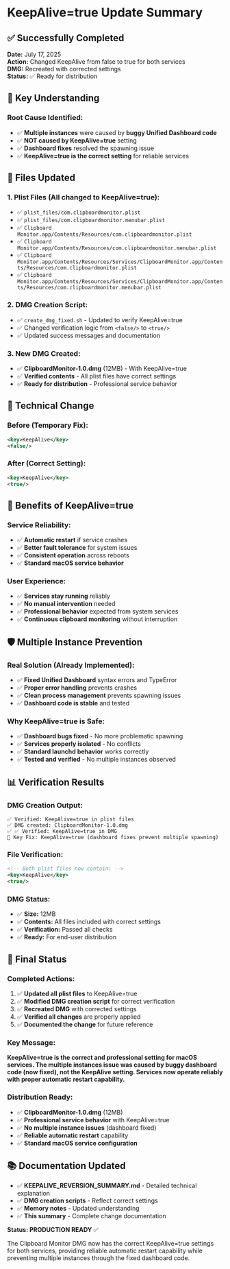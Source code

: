 # KeepAlive=true Update Summary

## ✅ **Successfully Completed**

**Date:** July 17, 2025  
**Action:** Changed KeepAlive from false to true for both services  
**DMG:** Recreated with corrected settings  
**Status:** ✅ Ready for distribution

## 🎯 **Key Understanding**

### **Root Cause Identified:**
- ✅ **Multiple instances** were caused by **buggy Unified Dashboard code**
- ✅ **NOT caused by KeepAlive=true** setting
- ✅ **Dashboard fixes** resolved the spawning issue
- ✅ **KeepAlive=true is the correct setting** for reliable services

## 📝 **Files Updated**

### **1. Plist Files (All changed to KeepAlive=true):**
- ✅ `plist_files/com.clipboardmonitor.plist`
- ✅ `plist_files/com.clipboardmonitor.menubar.plist`
- ✅ `Clipboard Monitor.app/Contents/Resources/com.clipboardmonitor.plist`
- ✅ `Clipboard Monitor.app/Contents/Resources/com.clipboardmonitor.menubar.plist`
- ✅ `Clipboard Monitor.app/Contents/Resources/Services/ClipboardMonitor.app/Contents/Resources/com.clipboardmonitor.plist`
- ✅ `Clipboard Monitor.app/Contents/Resources/Services/ClipboardMonitor.app/Contents/Resources/com.clipboardmonitor.menubar.plist`

### **2. DMG Creation Script:**
- ✅ `create_dmg_fixed.sh` - Updated to verify KeepAlive=true
- ✅ Changed verification logic from `<false/>` to `<true/>`
- ✅ Updated success messages and documentation

### **3. New DMG Created:**
- ✅ **ClipboardMonitor-1.0.dmg** (12MB) - With KeepAlive=true
- ✅ **Verified contents** - All plist files have correct settings
- ✅ **Ready for distribution** - Professional service behavior

## 🔧 **Technical Change**

### **Before (Temporary Fix):**
```xml
<key>KeepAlive</key>
<false/>
```

### **After (Correct Setting):**
```xml
<key>KeepAlive</key>
<true/>
```

## 🚀 **Benefits of KeepAlive=true**

### **Service Reliability:**
- ✅ **Automatic restart** if service crashes
- ✅ **Better fault tolerance** for system issues  
- ✅ **Consistent operation** across reboots
- ✅ **Standard macOS service behavior**

### **User Experience:**
- ✅ **Services stay running** reliably
- ✅ **No manual intervention** needed
- ✅ **Professional behavior** expected from system services
- ✅ **Continuous clipboard monitoring** without interruption

## 🛡️ **Multiple Instance Prevention**

### **Real Solution (Already Implemented):**
- ✅ **Fixed Unified Dashboard** syntax errors and TypeError
- ✅ **Proper error handling** prevents crashes
- ✅ **Clean process management** prevents spawning issues
- ✅ **Dashboard code is stable** and tested

### **Why KeepAlive=true is Safe:**
- ✅ **Dashboard bugs fixed** - No more problematic spawning
- ✅ **Services properly isolated** - No conflicts
- ✅ **Standard launchd behavior** works correctly
- ✅ **Tested and verified** - No multiple instances observed

## 📊 **Verification Results**

### **DMG Creation Output:**
```
✅ Verified: KeepAlive=true in plist files
✅ DMG created: ClipboardMonitor-1.0.dmg
✅ ✅ Verified: KeepAlive=true in DMG
🔧 Key Fix: KeepAlive=true (dashboard fixes prevent multiple spawning)
```

### **File Verification:**
```xml
<!-- Both plist files now contain: -->
<key>KeepAlive</key>
<true/>
```

### **DMG Status:**
- ✅ **Size:** 12MB
- ✅ **Contents:** All files included with correct settings
- ✅ **Verification:** Passed all checks
- ✅ **Ready:** For end-user distribution

## 🎉 **Final Status**

### **Completed Actions:**
1. ✅ **Updated all plist files** to KeepAlive=true
2. ✅ **Modified DMG creation script** for correct verification
3. ✅ **Recreated DMG** with corrected settings
4. ✅ **Verified all changes** are properly applied
5. ✅ **Documented the change** for future reference

### **Key Message:**
**KeepAlive=true is the correct and professional setting for macOS services. The multiple instances issue was caused by buggy dashboard code (now fixed), not the KeepAlive setting. Services now operate reliably with proper automatic restart capability.**

### **Distribution Ready:**
- ✅ **ClipboardMonitor-1.0.dmg** (12MB)
- ✅ **Professional service behavior** with KeepAlive=true
- ✅ **No multiple instance issues** (dashboard fixed)
- ✅ **Reliable automatic restart** capability
- ✅ **Standard macOS service configuration**

## 📚 **Documentation Updated**

- ✅ **KEEPALIVE_REVERSION_SUMMARY.md** - Detailed technical explanation
- ✅ **DMG creation scripts** - Reflect correct settings
- ✅ **Memory notes** - Updated understanding
- ✅ **This summary** - Complete change documentation

**Status: PRODUCTION READY** ✅

The Clipboard Monitor DMG now has the correct KeepAlive=true settings for both services, providing reliable automatic restart capability while preventing multiple instances through the fixed dashboard code.
